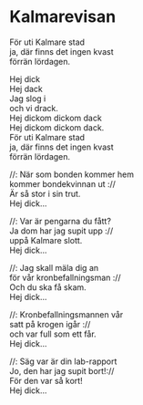 # Kalmarevisan
För uti Kalmare stad\
ja, där finns det ingen kvast\
förrän lördagen.

Hej dick\
Hej dack\
Jag slog i\
och vi drack.\
Hej dickom dickom dack\
Hej dickom dickom dack.\
För uti Kalmare stad \
ja, där finns det ingen kvast \
förrän lördagen.

//: När som bonden kommer hem\
kommer bondekvinnan ut ://\
Är så stor i sin trut.\
Hej dick...

//: Var är pengarna du fått?\
Ja dom har jag supit upp ://\
uppå Kalmare slott.\
Hej dick...

//: Jag skall mäla dig an\
för vår kronbefallningsman ://\
Och du ska få skam.\
Hej dick...

//: Kronbefallningsmannen vår\
satt på krogen igår ://\
och var full som ett får.\
Hej dick...

//: Säg var är din lab-rapport\
Jo, den har jag supit bort!://\
För den var så kort!\
Hej dick...